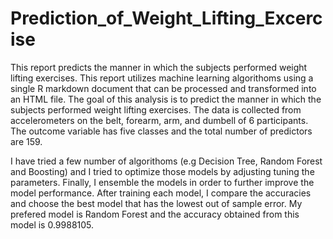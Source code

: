 # Prediction_of_Weight_Lifting_Excercise
This report predicts the manner in which the subjects performed weight lifting exercises. This report utilizes machine learning algorithoms  using a single R markdown document that can be processed and transformed into an HTML file. The goal of this analysis is to predict the manner in which the subjects performed weight lifting exercises. The data is collected from accelerometers on the belt, forearm, arm, and dumbell of 6 participants. The outcome variable has five classes and the total number of predictors are 159.

I have tried a few number of algorithoms (e.g Decision Tree, Random Forest and Boosting) and I tried to optimize those models by adjusting tuning the parameters. Finally, I ensemble the models in order to further improve the model performance. After training each model, I compare the accuracies and choose the best model that has the lowest out of sample error. My prefered model is Random Forest and the accuracy obtained from this model is 0.9988105.
